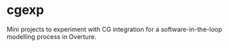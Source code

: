# cgexp

Mini projects to experiment with CG integration for a software-in-the-loop
modelling process in Overture.
